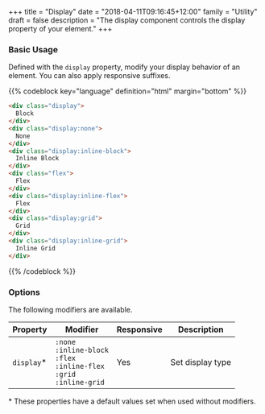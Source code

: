 +++
title = "Display"
date = "2018-04-11T09:16:45+12:00"
family = "Utility"
draft = false
description = "The display component controls the display property of your element."
+++

### Basic Usage

Defined with the `display` property, modify your display behavior of an element. You can also apply responsive suffixes.

{{% codeblock key="language" definition="html" margin="bottom" %}}
```html
<div class="display">
  Block
</div>
<div class="display:none">
  None
</div>
<div class="display:inline-block">
  Inline Block
</div>
<div class="flex">
  Flex
</div>
<div class="display:inline-flex">
  Flex
</div>
<div class="display:grid">
  Grid
</div>
<div class="display:inline-grid">
  Inline Grid
</div>
```
{{% /codeblock %}}

### Options

The following modifiers are available.

<table class="table width:100% table:pile table@sm:unpile">
  <thead>
    <tr>
      <th>
        Property
      </th>
      <th>
        Modifier
      </th>
      <th>
        Responsive
      </th>
      <th>
        Description
      </th>
    </tr>
  </thead>
  <tr>
    <td data-label="Properties">
      <code>display</code><span class="color:orange">&#42;</span>
    </td>
    <td data-label="Attributes">
      <code>:none</code><br>
      <code>:inline-block</code><br>
      <code>:flex</code><br>
      <code>:inline-flex</code><br>
      <code>:grid</code><br>
      <code>:inline-grid</code><br>
    </td>
    <td data-label="Responsive">
      Yes
    </td>
    <td class="row:reverse">
      Set display type
    </td>
  </tr>
</table>
<p class="margin-top:2 font-size:tiny color:orange">
  &#42; These properties have a default values set when used without modifiers.
</p>
